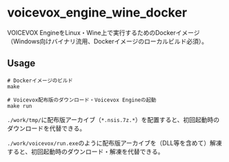 # voicevox_engine_wine_docker

VOICEVOX EngineをLinux・Wine上で実行するためのDockerイメージ（Windows向けバイナリ流用、Dockerイメージのローカルビルド必須）。

## Usage
```shell
# Dockerイメージのビルド
make

# Voicevox配布版のダウンロード・Voicevox Engineの起動
make run
```

`./work/tmp/`に配布版アーカイブ（`*.nsis.7z.*`）を配置すると、初回起動時のダウンロードを代替できる。

`./work/voicevox/run.exe`のように配布版アーカイブを（DLL等を含めて）解凍すると、初回起動時のダウンロード・解凍を代替できる。

